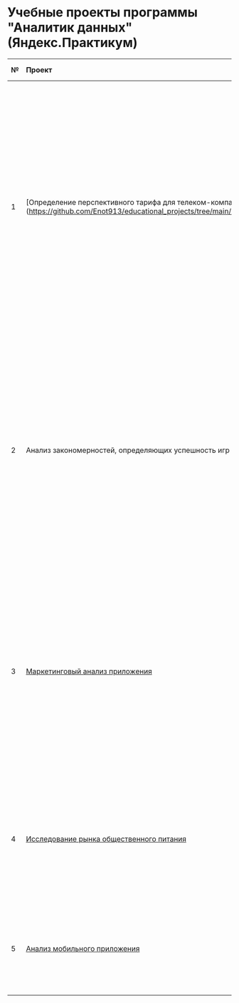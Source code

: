 # Учебные проекты программы "Аналитик данных" (Яндекс.Практикум)

№  | Проект                                                        | Краткое описание                                                        | Используемые библиотеки|
:--|:-------------                                                 |:---------------                                                           | :-------------      |
1  | [Определение перспективного тарифа для телеком-компании] (https://github.com/Enot913/educational_projects/tree/main/mobile)     | Для анализа представлены данные оператора сотовой связи. Клиентам компании предлагают два тарифных плана. Чтобы оптимизировать рекламный бюджет, руководству необходимо понять, какой тариф выгоднее для компании. Необходимо сделать предварительный анализ тарифов на небольшой выборке клиентов и определить, какой тариф прибыльнее.                         |   pandas, matplotlib, math, numpy, scipy |
2  | Анализ закономерностей, определяющих успешность игр ()     | Для анализа представлены данные интернет-магазина компьютерных игр за период с 1980 до 2016 годы. Имеются данные о продажах игр, оценки пользователей и экспертов, жанры и платформы. Необходимо отработать принцип работы с данными для кампании на 2017 год и выявить закономерности, определяющие успешность игры.                                           | pandas, matplotlib, seaborn, math, numpy, scipy|
3   | [Маркетинговый анализ приложения]() | Для анализа представлены данные развлекательного приложения. В ходе анализа данных необходимо понять, как пользователи пользуются продуктом, когда они начинают покупать, сколько прибыли приносит каждый клиент, когда он окупается и какие факторы отрицательно влияют на привлечение пользователей.                                                                          |pandas, matplotlib, seaborn, numpy |
4   | [Исследование рынка общественного питания]() | Для реализации идеи открытия нового заведения общепита необходимо провести анализ текущего положения дел на рынке общественного питания в Москве на основе представленных данных.                        |pandas, matplotlib, seaborn, numpy, plotly |
5   | [Анализ мобильного приложения]() | Анализ поведения пользователей мобильного приложения: изучение воронки продаж и результатов A/A/B-эксперимента.                                                                                                        |pandas, matplotlib, seaborn, numpy |
